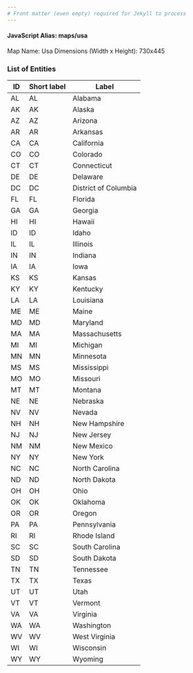 ```yaml
---
# Front matter (even empty) required for Jekyll to process
---
```


#### JavaScript Alias: maps/usa

Map Name: Usa
Dimensions (Width x Height): 730x445





### List of Entities

ID | Short label | Label
---|---|---|
AL|AL|Alabama
AK|AK|Alaska
AZ|AZ|Arizona
AR|AR|Arkansas
CA|CA|California
CO|CO|Colorado
CT|CT|Connecticut
DE|DE|Delaware
DC|DC|District of Columbia
FL|FL|Florida
GA|GA|Georgia
HI|HI|Hawaii
ID|ID|Idaho
IL|IL|Illinois
IN|IN|Indiana
IA|IA|Iowa
KS|KS|Kansas
KY|KY|Kentucky
LA|LA|Louisiana
ME|ME|Maine
MD|MD|Maryland
MA|MA|Massachusetts
MI|MI|Michigan
MN|MN|Minnesota
MS|MS|Mississippi
MO|MO|Missouri
MT|MT|Montana
NE|NE|Nebraska
NV|NV|Nevada
NH|NH|New Hampshire
NJ|NJ|New Jersey
NM|NM|New Mexico
NY|NY|New York
NC|NC|North Carolina
ND|ND|North Dakota
OH|OH|Ohio
OK|OK|Oklahoma
OR|OR|Oregon
PA|PA|Pennsylvania
RI|RI|Rhode Island
SC|SC|South Carolina
SD|SD|South Dakota
TN|TN|Tennessee
TX|TX|Texas
UT|UT|Utah
VT|VT|Vermont
VA|VA|Virginia
WA|WA|Washington
WV|WV|West Virginia
WI|WI|Wisconsin
WY|WY|Wyoming

